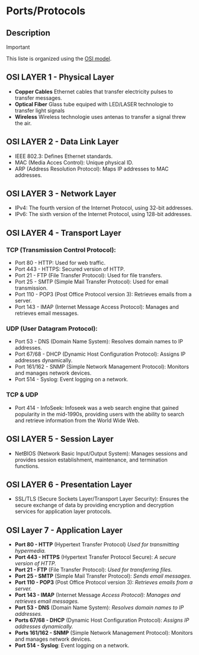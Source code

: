 # Ports/Protocols
## Description
>[!important]
>This liste is organized using the [OSI model](https://en.wikipedia.org/wiki/OSI_model).
## OSI LAYER 1 - Physical Layer
- **Copper Cables** Ethernet cables that transfer electricity pulses to transfer messages.
- **Optical Fiber** Glass tube equiped with LED/LASER technologie to transfer light signals
- **Wireless** Wireless technologie uses antenas to transfer a signal threw the air.
## OSI LAYER 2 - Data Link Layer
- IEEE 802.3: Defines Ethernet standards.
- MAC (Media Acces Control): Unique physical ID.
- ARP (Address Resolution Protocol): Maps IP addresses to MAC addresses.
## OSI LAYER 3 - Network Layer
- IPv4: The fourth version of the Internet Protocol, using 32-bit addresses.
- IPv6: The sixth version of the Internet Protocol, using 128-bit addresses.
## OSI LAYER 4 - Transport Layer
### TCP (Transmission Control Protocol):
- Port 80 - HTTP: Used for web traffic.
- Port 443 - HTTPS: Secured version of HTTP.
- Port 21 - FTP (File Transfer Protocol): Used for file transfers.
- Port 25 - SMTP (Simple Mail Transfer Protocol): Used for email transmission.
- Port 110 - POP3 (Post Office Protocol version 3): Retrieves emails from a server.
- Port 143 - IMAP (Internet Message Access Protocol): Manages and retrieves email messages. 
### UDP (User Datagram Protocol):
- Port 53 - DNS (Domain Name System): Resolves domain names to IP addresses.
- Port 67/68 - DHCP (Dynamic Host Configuration Protocol): Assigns IP addresses dynamically.
- Port 161/162 - SNMP (Simple Network Management Protocol): Monitors and manages network devices.
- Port 514 - Syslog: Event logging on a network.
### TCP & UDP
- Port 414 - InfoSeek: Infoseek was a web search engine that gained popularity in the mid-1990s, providing users with the ability to search and retrieve information from the World Wide Web.
## OSI LAYER 5 - Session Layer
- NetBIOS (Network Basic Input/Output System): Manages sessions and provides session establishment, maintenance, and termination functions.
## OSI LAYER 6 - Presentation Layer
- SSL/TLS (Secure Sockets Layer/Transport Layer Security): Ensures the secure exchange of data by providing encryption and decryption services for application layer protocols.
## OSI Layer 7 - Application Layer
- **Port 80 - HTTP** (Hypertext Transfer Protocol) *Used for transmitting hypermedia.*
- **Port 443 - HTTPS** (Hypertext Transfer Protocol Secure): *A secure version of HTTP.*
- **Port 21 - FTP** (File Transfer Protocol): *Used for transferring files.*
- **Port 25 - SMTP** (Simple Mail Transfer Protocol): *Sends email messages.*
- **Port 110 - POP3** (Post Office Protocol version 3): *Retrieves emails from a server.*
- **Port 143 - IMAP** (Internet Message *Access Protocol): Manages and retrieves email messages.*
- **Port 53 - DNS** (Domain Name System): *Resolves domain names to IP addresses.*
- **Ports 67/68 - DHCP** (Dynamic Host Configuration Protocol): *Assigns IP addresses dynamically.*
- **Ports 161/162 - SNMP** (Simple Network Management Protocol): Monitors and manages network devices.
- **Port 514 - Syslog**: Event logging on a network.

